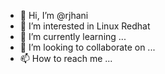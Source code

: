 - 👋 Hi, I’m @rjhani
- 👀 I’m interested in Linux Redhat
- 🌱 I’m currently learning ...
- 💞️ I’m looking to collaborate on ...
- 📫 How to reach me ...

<!---
rjhani/rjhani is a ✨ special ✨ repository because its `README.md` (this file) appears on your GitHub profile.
You can click the Preview link to take a look at your changes.
--->
